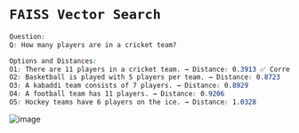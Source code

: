 # `FAISS Vector Search`

```css
Question:
Q: How many players are in a cricket team?

Options and Distances:
O1: There are 11 players in a cricket team. → Distance: 0.3913 ✅ Correct Answer
O2: Basketball is played with 5 players per team. → Distance: 0.8723
O3: A kabaddi team consists of 7 players. → Distance: 0.8929
O4: A football team has 11 players. → Distance: 0.9206
O5: Hockey teams have 6 players on the ice. → Distance: 1.0328
```

![image](https://github.com/user-attachments/assets/db1aeec3-50b8-48ec-bda0-03ad7ddb74e2)
